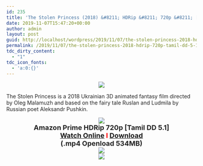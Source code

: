 ```yaml
---
id: 235
title: 'The Stolen Princess (2018) &#8211; HDRip &#8211; 720p &#8211; [Tamil DD 5.1] &#8211; x264 &#8211; 500MB &#8211; ESub'
date: 2019-11-07T15:47:20+00:00
author: admin
layout: post
guid: http://localhost/wordpress/2019/11/07/the-stolen-princess-2018-hdrip-720p-tamil-dd-5-1-x264-500mb-esub/
permalink: /2019/11/07/the-stolen-princess-2018-hdrip-720p-tamil-dd-5-1-x264-500mb-esub/
tdc_dirty_content:
  - "1"
tdc_icon_fonts:
  - 'a:0:{}'
---
```

<div dir="ltr" style="text-align: left;" trbidi="on">
  <div class="separator" style="clear: both; text-align: center;">
    <a href="https://3.bp.blogspot.com/-1NKp-s-kES4/XJNCD1ayeAI/AAAAAAAAARQ/cwwnM-Huu8Qg5J3M8YQM7X9XqT2Z_tWKACLcBGAs/s1600/The-Stolen-Princess-English-2018-20180518195938-500x500.jpg" imageanchor="1" style="margin-left: 1em; margin-right: 1em;"><img border="0" data-original-height="500" data-original-width="500" src="https://3.bp.blogspot.com/-1NKp-s-kES4/XJNCD1ayeAI/AAAAAAAAARQ/cwwnM-Huu8Qg5J3M8YQM7X9XqT2Z_tWKACLcBGAs/s1600/The-Stolen-Princess-English-2018-20180518195938-500x500.jpg" /></a>
  </div>
  
  <h3 class="bNg8Rb" style="background-color: white; clip: rect(1px, 1px, 1px, 1px); color: #222222; font-family: arial, sans-serif; font-size: medium; font-weight: normal; height: 1px; margin: 0px; overflow: hidden; padding: 0px; position: absolute; white-space: nowrap; width: 1px; z-index: -1000;">
    Description
  </h3>
  
  <p>
    <span style="background-color: white; color: #222222; font-family: "arial" , sans-serif; font-size: x-small;">The Stolen Princess is a 2018 Ukrainian 3D animated fantasy film directed by Oleg Malamuzh and based on the fairy tale Ruslan and Ludmila by Russian poet Aleksandr Pushkin.</span>
  </p>
  
  <div class="separator" style="clear: both; text-align: center;">
    <a href="https://2.bp.blogspot.com/-fai1ZuUwnbA/XIjy2aT4irI/AAAAAAAAANw/WFW0YRK47_8GLAt3pPBSzBk0GJA6Mk5fgCPcBGAYYCw/s1600/torrborder.gif" imageanchor="1" style="margin-left: 1em; margin-right: 1em;"><img border="0" data-original-height="3" data-original-width="500" src="https://2.bp.blogspot.com/-fai1ZuUwnbA/XIjy2aT4irI/AAAAAAAAANw/WFW0YRK47_8GLAt3pPBSzBk0GJA6Mk5fgCPcBGAYYCw/s1600/torrborder.gif" /></a>
  </div>
  
  <div style="text-align: center;">
    <span style="background-color: white; color: #222222; font-family: "arial" , sans-serif;"><span style="font-size: large;"><b>Amazon Prime HDRip 720p [Tamil DD 5.1]</b></span></span>
  </div>
  
  <div style="text-align: center;">
    <span style="background-color: white; font-family: "arial" , sans-serif;"><span style="font-size: large;"><b><span style="color: #222222;"><a href="https://toonnetworktamilvideos.blogspot.com/p/the-stolen-princess-2018-hdrip-720p.html">Watch Online</a> </span><span style="color: red;">I </span><span style="color: #222222;"><a href="https://openload.co/embed/E_COwq7to5k/">Download</a></span></b></span></span>
  </div>
  
  <div style="text-align: center;">
    <span style="background-color: white; color: #222222; font-family: "arial" , sans-serif;"><span style="font-size: large;"><b>(.mp4 Openload 534MB)</b></span></span>
  </div>
  
  <div style="text-align: center;">
    <img src="https://2.bp.blogspot.com/-fai1ZuUwnbA/XIjy2aT4irI/AAAAAAAAANw/WFW0YRK47_8GLAt3pPBSzBk0GJA6Mk5fgCPcBGAYYCw/s1600/torrborder.gif" />
  </div>
  
  <div style="text-align: center;">
    <img src="https://thumb.oloadcdn.net/splash/E_COwq7to5k/4FZf2w3d_co.jpg" />
  </div>
</div>